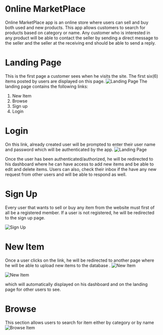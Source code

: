 # 0nline MarketPlace
Online MarketPlace app is an online store where users can sell and buy both used and new products.
This app allows customers to search for products based on category or name. Any customer who is interested in any product will be able to contact the seller by sending a direct message to the seller and the seller at the receiving end should be able to send a reply.

# Landing Page
This is the first page a customer sees when he visits the site.  The first six(6) items posted by users are displayed on this page.
![Landing Page](https://i.imgur.com/6KAdTlw.png)
The landing page contains the following links:
1. New Item
2. Browse
3. Sign up
4. Login

# Login
 On this link, already created user will be prompted to enter their user name and password which will be authenticated by the app. 
![Landing Page](https://i.imgur.com/Ba0puZT.png)

Once the user has been authenticated/authorized, he will be redirected to his dashboard where he can have access to add new items and be able to edit and delete items. Users can also, check their inbox if the have any new request from other users and will be able to respond as well.

# Sign Up
Every user that wants to sell or buy any item from the website must first of all be a registered member. If a user is not registered, he will be redirected to the sign up page.

![Sign Up](https://i.imgur.com/lmRuFae.png)

# New Item
Once a user clicks on the link, he will be redirected to another page where he will be able to upload new items to the database . 
![New Item](https://i.imgur.com/YVWTeBW.png)

![New Item](https://i.imgur.com/Oe4LVNX.png)

which will automatically displayed on his dashboard and on the landing page for other users to see.

# Browse
This section allows users to search for item either by category or by  name
![Browse Item](https://i.imgur.com/bnQHm9W.png)

